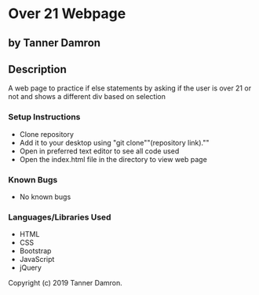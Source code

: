 # Over 21 Webpage
## by Tanner Damron

## Description
A web page to practice if else statements by asking if the user is over 21 or not and shows a different div based on selection

### Setup Instructions
* Clone repository
* Add it to your desktop using "git clone""(repository link).""
* Open in preferred text editor to see all code used
* Open the index.html file in the directory to view web page

### Known Bugs
* No known bugs

### Languages/Libraries Used
* HTML
* CSS
* Bootstrap
* JavaScript
* jQuery

Copyright (c) 2019 Tanner Damron.
